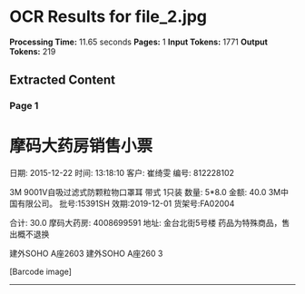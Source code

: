 # OCR Results for file_2.jpg

**Processing Time:** 11.65 seconds
**Pages:** 1
**Input Tokens:** 1771
**Output Tokens:** 219

## Extracted Content

### Page 1

# 摩码大药房销售小票

日期: 2015-12-22
时间: 13:18:10
客户: 崔绮雯
编号: 812228102

3M 9001V自吸过滤式防颗粒物口罩耳
带式 1只装
数量: 5*8.0 金额: 40.0
3M中国有限公司。
批号:15391SH 效期:2019-12-01
货架号:FA02004

合计: 30.0
摩码大药房: 4008699591
地址: 金台北街5号楼
药品为特殊商品，售出概不退换

建外SOHO A座2603 建外SOHO A座260
3

[Barcode image]

---

